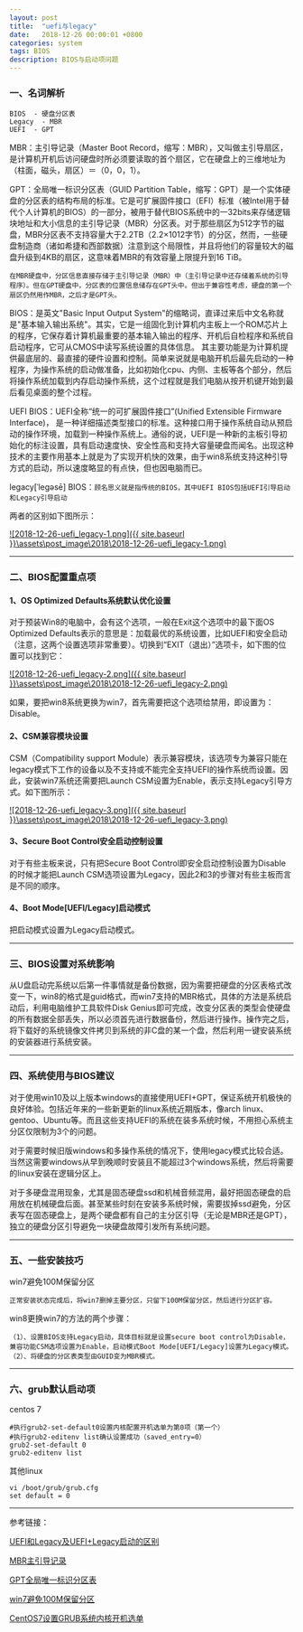 ```yaml
---
layout: post
title:  "uefi与legacy"
date:   2018-12-26 00:00:01 +0800
categories: system
tags: BIOS
description: BIOS与启动项问题
---
```

### 一、名词解析


    BIOS  - 硬盘分区表
    Legacy  - MBR
    UEFI  - GPT


MBR：主引导记录（Master Boot Record，缩写：MBR），又叫做主引导扇区，是计算机开机后访问硬盘时所必须要读取的首个扇区，它在硬盘上的三维地址为（柱面，磁头，扇区）＝（0，0，1）。

GPT：全局唯一标识分区表（GUID Partition Table，缩写：GPT）是一个实体硬盘的分区表的结构布局的标准。它是可扩展固件接口（EFI）标准（被Intel用于替代个人计算机的BIOS）的一部分，被用于替代BIOS系统中的一32bits来存储逻辑块地址和大小信息的主引导记录（MBR）分区表。对于那些扇区为512字节的磁盘，MBR分区表不支持容量大于2.2TB（2.2×1012字节）的分区，然而，一些硬盘制造商（诸如希捷和西部数据）注意到这个局限性，并且将他们的容量较大的磁盘升级到4KB的扇区，这意味着MBR的有效容量上限提升到16 TiB。

`在MBR硬盘中，分区信息直接存储于主引导记录（MBR）中（主引导记录中还存储着系统的引导程序）。但在GPT硬盘中，分区表的位置信息储存在GPT头中。但出于兼容性考虑，硬盘的第一个扇区仍然用作MBR，之后才是GPT头。`

BIOS：是英文"Basic Input Output System"的缩略词，直译过来后中文名称就是"基本输入输出系统"。其实，它是一组固化到计算机内主板上一个ROM芯片上的程序，它保存着计算机最重要的基本输入输出的程序、开机后自检程序和系统自启动程序，它可从CMOS中读写系统设置的具体信息。 其主要功能是为计算机提供最底层的、最直接的硬件设置和控制。简单来说就是电脑开机后最先启动的一种程序，为操作系统的启动做准备，比如初始化cpu、内侧、主板等各个部分，然后将操作系统加载到内存启动操作系统，这个过程就是我们电脑从按开机键开始到最后看见桌面的整个过程。

UEFI BIOS：UEFI全称“统一的可扩展固件接口”(Unified Extensible Firmware Interface)， 是一种详细描述类型接口的标准。这种接口用于操作系统自动从预启动的操作环境，加载到一种操作系统上。通俗的说，UEFI是一种新的主板引导初始化的标注设置，具有启动速度快、安全性高和支持大容量硬盘而闻名。出现这种技术的主要作用基本上就是为了实现开机快的效果，由于win8系统支持这种引导方式的启动，所以速度略显的有点快，但也因电脑而已。

legacy[ˈlegəsē] BIOS：`顾名思义就是指传统的BIOS，其中UEFI BIOS包括UEFI引导启动和Legacy引导启动`

两者的区别如下图所示：

[![2018-12-26-uefi_legacy-1.png]({{ site.baseurl }}\assets\post_image\2018\2018-12-26-uefi_legacy-1.png)](https://qfdmx.github.io/assets/post_image/2018/2018-12-26-uefi_legacy-1.png)

-----------------------------------------

### 二、BIOS配置重点项

#### 1、OS Optimized Defaults系统默认优化设置

对于预装Win8的电脑中，会有这个选项，一般在Exit这个选项中的最下面OS Optimized Defaults表示的意思是：加载最优的系统设置，比如UEFI和安全启动（注意，这两个设置选项非常重要）。切换到“EXIT（退出）”选项卡，如下图的位置可以找到它：

[![2018-12-26-uefi_legacy-2.png]({{ site.baseurl }}\assets\post_image\2018\2018-12-26-uefi_legacy-2.png)](https://qfdmx.github.io/assets/post_image/2018/2018-12-26-uefi_legacy-2.png)

如果，要把win8系统更换为win7，首先需要把这个选项给禁用，即设置为：Disable。

#### 2、CSM兼容模块设置

CSM（Compatibility support Module）表示兼容模块，该选项专为兼容只能在legacy模式下工作的设备以及不支持或不能完全支持UEFI的操作系统而设置。因此，安装win7系统还需要把Launch CSM设置为Enable，表示支持Legacy引导方式。如下图所示：

[![2018-12-26-uefi_legacy-3.png]({{ site.baseurl }}\assets\post_image\2018\2018-12-26-uefi_legacy-3.png)](https://qfdmx.github.io/assets/post_image/2018/2018-12-26-uefi_legacy-3.png)

#### 3、Secure Boot Control安全启动控制设置

对于有些主板来说，只有把Secure Boot Control即安全启动控制设置为Disable的时候才能把Launch CSM选项设置为Legacy，因此2和3的步骤对有些主板而言是不同的顺序。

#### 4、Boot Mode[UEFI/Legacy]启动模式

把启动模式设置为Legacy启动模式。

--------------------------------------

### 三、BIOS设置对系统影响

从U盘启动完系统以后第一件事情就是备份数据，因为需要把硬盘的分区表格式改变一下，win8的格式是guid格式，而win7支持的MBR格式，具体的方法是系统启动后，利用电脑维护工具软件Disk Genius即可完成，改变分区表的类型会使硬盘的所有数据全部丢失，所以必须首先进行数据备份，然后进行操作。操作完之后，将下载好的系统镜像文件拷贝到系统的非C盘的某一个盘，然后利用一键安装系统的安装器进行系统安装。

--------------------------------------

### 四、系统使用与BIOS建议

对于使用win10及以上版本windows的直接使用UEFI+GPT，保证系统开机极快的良好体验。包括近年来的一些新更新的linux系统近期版本，像arch linux、gentoo、Ubuntu等。而且这些支持UEFI的系统在装多系统时候，不用担心系统主分区仅限制为3个的问题。

对于需要时候旧版windows和多操作系统的情况下，使用legacy模式比较合适。当然这需要windows从早到晚顺时安装且不能超过3个windows系统，然后将需要的linux安装在逻辑分区上。

对于多硬盘混用现象，尤其是固态硬盘ssd和机械音频混用，最好把固态硬盘的启用放在机械硬盘后面。甚至某些时刻在安装多系统时候，需要拔掉ssd避免，分区表写在固态硬盘上，是两个硬盘都有自己的主分区引导（无论是MBR还是GPT），独立的硬盘分区引导避免一块硬盘故障引发所有系统问题。

---------------------------------------

### 五、一些安装技巧

win7避免100M保留分区

    正常安装状态完成后，将win7删掉主要分区，只留下100M保留分区，然后进行分区扩容。

win8更换win7的方法的两个步骤：

    （1）、设置BIOS支持Legacy启动，具体目标就是设置secure boot control为Disable，兼容功能CSM选项设置为Enable，启动模式Boot Mode[UEFI/Legacy]设置为Legacy模式。
    （2）、将硬盘的分区表类型由GUID变为MBR模式。

------------------------------------------

### 六、grub默认启动项

centos 7

    #执行grub2-set-default0设置内核配置开机选单为第0项（第一个）
    #执行grub2-editenv list确认设置成功（saved_entry=0）
    grub2-set-default 0
    grub2-editenv list

其他linux

    vi /boot/grub/grub.cfg
    set default = 0

-------------------

参考链接：

[UEFI和Legacy及UEFI+Legacy启动的区别](https://www.cnblogs.com/net5x/p/6850801.html)

[MBR主引导记录](https://zh.wikipedia.org/wiki/%E4%B8%BB%E5%BC%95%E5%AF%BC%E8%AE%B0%E5%BD%95)

[GPT全局唯一标识分区表](https://zh.wikipedia.org/wiki/GUID%E7%A3%81%E7%A2%9F%E5%88%86%E5%89%B2%E8%A1%A8)

[win7避免100M保留分区](https://jingyan.baidu.com/article/14bd256e6a1e48bb6d261221.html)

[CentOS7设置GRUB系统内核开机选单](https://blog.csdn.net/csdn_duomaomao/article/details/78963761)
